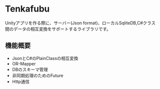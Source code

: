 # Tenkafubu

Unityアプリを作る際に、サーバー(Json format)、ローカルSqliteDB,C#クラス間のデータの相互変換をサポートするライブラリです。



## 機能概要

* JsonとC#のPlainClassの相互変換
* OR-Mapper
* DBのスキーマ管理
* 非同期処理のためのFuture
* Http通信





